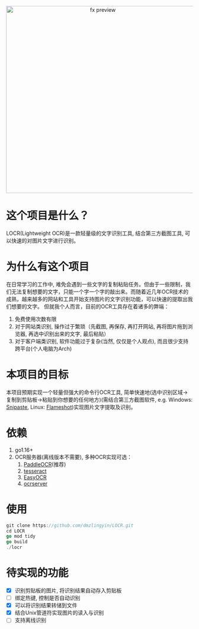 <p align="center">
     <img src="https://github.com/dmzlingyin/LOCR/blob/main/docs/demo.gif" width="506" alt="fx preview">
</p>

# 这个项目是什么？

LOCR(Lightweight OCR)是一款轻量级的文字识别工具, 结合第三方截图工具, 可以快速的对图片文字进行识别。

# 为什么有这个项目

在日常学习的工作中, 难免会遇到一些文字的复制粘贴任务。但由于一些限制，我们无法复制想要的文字，只能一个字一个字的敲出来。而随着近几年OCR技术的成熟，越来越多的网站和工具开始支持图片的文字识别功能，可以快速的提取出我们想要的文字。
但就我个人而言，目前的OCR工具存在着诸多的弊端：

1. 免费使用次数有限
2. 对于网站类识别, 操作过于繁琐（先截图, 再保存, 再打开网站, 再将图片拖到浏览器, 再选中识别出来的文字, 最后粘贴）
3. 对于客户端类识别, 软件功能过于复杂(当然, 仅仅是个人观点), 而且很少支持跨平台(个人电脑为Arch)

# 本项目的目标

本项目预期实现一个轻量但强大的命令行OCR工具, 简单快速地(选中识别区域->复制到剪贴板->粘贴到你想要的任何地方)(需结合第三方截图软件, e.g. Windows: [Snipaste](https://www.snipaste.com/), Linux: [Flameshot](https://flameshot.org/))实现图片文字提取及识别。

# 依赖
1. go1.16+
2. OCR服务器(离线版本不需要), 多种OCR实现可选：
   1. [PaddleOCR](https://github.com/PaddlePaddle/PaddleOCR)(推荐)
   2. [tesseract](https://github.com/tesseract-ocr/tesseract)
   3. [EasyOCR](https://github.com/JaidedAI/EasyOCR)
   4. [ocrserver](https://github.com/otiai10/ocrserver)

# 使用
```go
git clone https://github.com/dmzlingyin/LOCR.git
cd LOCR
go mod tidy
go build
./locr
```

# 待实现的功能

- [x] 识别剪贴板的图片, 将识别结果自动存入剪贴板
- [ ] 绑定热键, 控制是否自动识别
- [x] 可以将识别结果转储到文件
- [x] 结合Unix管道符实现图片的读入与识别
- [ ] 支持离线识别
